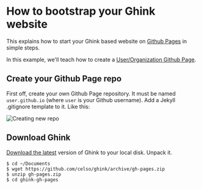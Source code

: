 How to bootstrap your Ghink website
===================================

This explains how to start your Ghink based website on [Github Pages][1] in simple steps.

In this example, we'll teach how to create a [User/Organization Github Page][3].


Create your Github Page repo
----------------------------

First off, create your own Github Page repository. It must be named `user.github.io` (where `user` is your Github username). Add a Jekyll .gitignore template to it. Like this:

![Creating new repo](//raw.github.com/celso/ghink/gh-pages/assets/images/douro.jpg "Creating new repo")


Download Ghink
--------------

[Download the latest][2] version of Ghink to your local disk. Unpack it.

```
$ cd ~/Documents
$ wget https://github.com/celso/ghink/archive/gh-pages.zip
$ unzip gh-pages.zip
$ cd ghink-gh-pages
```




 [1]: 	http://pages.github.com
 [2]:	https://github.com/celso/ghink/archive/gh-pages.zip
 [3]:	https://help.github.com/articles/user-organization-and-project-pages